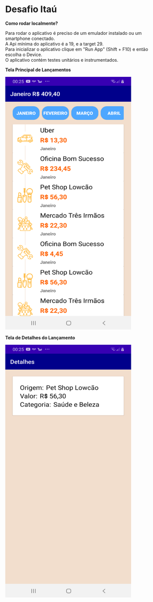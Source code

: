# Desafio Itaú

<b>Como rodar localmente?</b>

Para rodar o aplicativo é preciso de um emulador instalado ou um smartphone conectado. <br>
A Api mínima do aplicativo é a 19, e a target 29. <br>
Para inicializar o aplicativo clique em "Run App" (Shift + F10) e então escolha o Device.<br>
O aplicativo contém testes unitários e instrumentados.<br>

<p align="center">

<b>Tela Principal de Lançamentos</b><br>

<img width="400" height="800" src="https://github.com/vicolmoraes/desafioItau/blob/master/transaction.png"><br>

<b>Tela de Detalhes do Lançamento</b><br>

<img width="400" height="800" src="https://github.com/vicolmoraes/desafioItau/blob/master/detail.png"><br>



